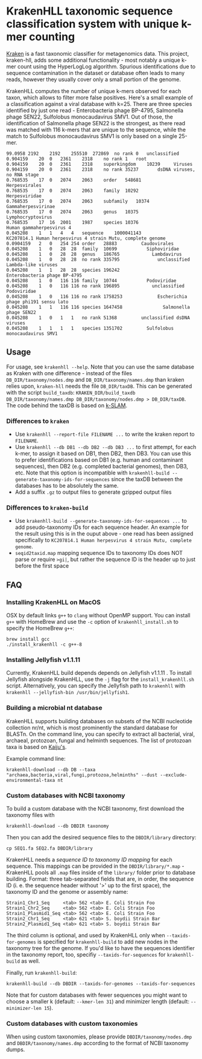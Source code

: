 KrakenHLL taxonomic sequence classification system with unique k-mer counting
===============================================

[Kraken](https://github.com/DerrickWood/kraken) is a fast taxonomic classifier for metagenomics data. This project, kraken-hll, adds some additional functionality - most notably a unique k-mer count using the HyperLogLog algorithm. Spurious identifications due to sequence contamination in the dataset or database often leads to many reads, however they usually cover only a small portion of the genome. 

KrakenHLL computes the number of unique k-mers observed for each taxon, which allows to filter more false positives.  Here's a small example of a classification against a viral database with k=25. There are three species identified by just one read - Enterobacteria phage BP-4795, Salmonella phage SEN22, Sulfolobus monocaudavirus SMV1. Out of those, the identification of Salmonella phage SEN22 is the strongest, as there read was matched with 116 k-mers that are unique to the sequence, while the match to Sulfolobus monocaudavirus SMV1 is only based on a single 25-mer.

```
99.0958 2192    2192    255510  272869  no rank 0   unclassified
0.904159    20  0   2361    2318    no rank 1   root
0.904159    20  0   2361    2318    superkingdom    10239     Viruses
0.904159    20  0   2361    2318    no rank 35237       dsDNA viruses, no RNA stage
0.768535    17  0   2074    2063    order   548681        Herpesvirales
0.768535    17  0   2074    2063    family  10292           Herpesviridae
0.768535    17  0   2074    2063    subfamily   10374             Gammaherpesvirinae
0.768535    17  0   2074    2063    genus   10375               Lymphocryptovirus
0.768535    17  16  2001    1987    species 10376                 Human gammaherpesvirus 4
0.045208    1   1   4   4   sequence    1000041143                  KC207814.1 Human herpesvirus 4 strain Mutu, complete genome
0.0904159   2   0   254 254 order   28883         Caudovirales
0.045208    1   0   28  28  family  10699           Siphoviridae
0.045208    1   0   28  28  genus   186765            Lambdavirus
0.045208    1   0   28  28  no rank 335795              unclassified Lambda-like viruses
0.045208    1   1   28  28  species 196242                Enterobacteria phage BP-4795
0.045208    1   0   116 116 family  10744           Podoviridae
0.045208    1   0   116 116 no rank 196895            unclassified Podoviridae
0.045208    1   0   116 116 no rank 1758253             Escherichia phage phi191 sensu lato
0.045208    1   1   116 116 species 1647458               Salmonella phage SEN22
0.045208    1   0   1   1   no rank 51368         unclassified dsDNA viruses
0.045208    1   1   1   1   species 1351702         Sulfolobus monocaudavirus SMV1
```

## Usage

For usage, see `krakenhll --help`. Note that you can use the same database as Kraken with one difference - instead of the files `DB_DIR/taxonomy/nodes.dmp` and `DB_DIR/taxonomy/names.dmp` than kraken relies upon, `kraken-hll` needs the file `DB_DIR/taxDB`. This can be generated with the script `build_taxdb`: `KRAKEN_DIR/build_taxdb DB_DIR/taxonomy/names.dmp DB_DIR/taxonomy/nodes.dmp > DB_DIR/taxDB`. The code behind the taxDB is based on [k-SLAM](https://github.com/aindj/k-SLAM).

### Differences to `kraken`
 - Use `krakenhll --report-file FILENAME ...` to write the kraken report to `FILENAME`.
 - Use `krakenhll --db DB1 --db DB2 --db DB3 ...` to first attempt, for each k-mer, to assign it based on DB1, then DB2, then DB3. You can use this to prefer identifications based on DB1 (e.g. human and contaminant sequences), then DB2 (e.g. completed bacterial genomes), then DB3, etc. Note that this option is incompatible with `krakenhll-build --generate-taxonomy-ids-for-sequences` since the taxDB between the databases has to be absolutely the same.
 - Add a suffix `.gz` to output files to generate gzipped output files

### Differences to `kraken-build`
 - Use `krakenhll-build --generate-taxonomy-ids-for-sequences ...` to add pseudo-taxonomy IDs for each sequence header. An example for the result using this is in the ouput above - one read has been assigned specifically to `KC207814.1 Human herpesvirus 4 strain Mutu, complete genome`.
 - `seqid2taxid.map` mapping sequence IDs to taxonomy IDs does NOT parse or require `>gi|`, but rather the sequence ID is the header up to just before the first space
 
 ## FAQ
 
 ### Installing KrakenHLL on MacOS
OSX by default links `g++` to `clang` without OpenMP support. You can install `g++` with HomeBrew and use the `-c` option of `krakenhll_install.sh` to specify the HomeBrew `g++`: 
``` 
brew install gcc
./install_krakenhll -c g++-8
```

### Installing Jellyfish v1.1.11

Currently, KrakenHLL build depends depends on Jellyfish v1.1.11 . To install Jellyfish alongside KrakenHLL, use the `-j` flag for the `install_krakenhll.sh` script. Alternatively, you can specify the Jellyfish path to `krakenhll` with `krakenhll --jellyfish-bin /usr/bin/jellyfish1`.

### Building a microbial nt database

KrakenHLL supports building databases on subsets of the NCBI nucleotide collection nr/nt, which is most prominently the standard database for BLASTn. On the command line, you can specify to extract all bacterial, viral, archaeal, protozoan, fungal and helminth sequences. The list of protozoan taxa is based on [Kaiju's](https://raw.githubusercontent.com/bioinformatics-centre/kaiju/master/util/taxonlist.tsv).

Example command line:
```
krakenhll-download --db DB --taxa "archaea,bacteria,viral,fungi,protozoa,helminths" --dust --exclude-environmental-taxa nt
```


### Custom databases with NCBI taxonomy
To build a custom database with the NCBI taxonomy, first download the taxonomy files with
```
krakenhll-download --db DBDIR taxonomy
```
Then you can add the desired sequence files to the `DBDIR/library` directory:
```
cp SEQ1.fa SEQ2.fa DBDIR/library
```
KrakenHLL needs a _sequence ID to taxonomy ID mapping_ for each sequence. This mappings can be provided in the `DBDIR/library/*.map` - KrakenHLL pools all `.map` files inside of the `library/` folder prior to database building. Format: three tab-separated fields that are, in order, the sequence ID (i. e. the sequence header without '>' up to the first space), the taxonomy ID and the genome or assembly name:
```
Strain1_Chr1_Seq     <tab> 562 <tab> E. Coli Strain Foo
Strain1_Chr2_Seq     <tab> 562 <tab> E. Coli Strain Foo
Strain1_Plasmid1_Seq <tab> 562 <tab> E. Coli Strain Foo
Strain2_Chr1_Seq     <tab> 621 <tab> S. boydii Strain Bar
Strain2_Plasmid1_Seq <tab> 621 <tab> S. boydii Strain Bar
```
The third column is optional, and used by KrakenHLL only when `--taxids-for-genomes` is specified for `krakenhll-build` to add new nodes in the taxonomy tree for the genome. If you'd like to have the sequences identifier in the taxonomy report, too, specifiy `--taxids-for-sequences` for `krakenhll-build` as well.

Finally, run `krakenhll-build`:
```
krakenhll-build --db DBDIR --taxids-for-genomes --taxids-for-sequences
```

Note that for custom databases with fewer sequences you might want to choose a smaller k (default: `--kmer-len 31`) and minimizer length (default: `--minimizer-len 15`).

### Custom databases with custom taxonomies

When using custom taxonomies, please provide `DBDIR/taxonomy/nodes.dmp` and `DBDIR/taxonomy/names.dmp` according to the format of NCBI taxonomy dumps.
